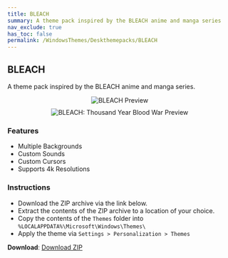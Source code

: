 ```yaml
---
title: BLEACH
summary: A theme pack inspired by the BLEACH anime and manga series
nav_exclude: true
has_toc: false
permalink: /WindowsThemes/Deskthemepacks/BLEACH
---
```


## BLEACH
A theme pack inspired by the BLEACH anime and manga series.

<div align="center">
    <img src="https://gitlab.com/the-back-room/deskthemepacks/sfw/bleach/-/raw/main/Extras/Preview.bmp" alt="BLEACH Preview" style="max-width: 100%; height: auto;" />
    <br />
    <img src="https://gitlab.com/the-back-room/deskthemepacks/sfw/bleach/-/raw/main/Extras/Preview-2.bmp" alt="BLEACH: Thousand Year Blood War Preview" style="max-width: 100%; height: auto; margin-top: 10px;" />
</div>

### Features

- Multiple Backgrounds
- Custom Sounds
- Custom Cursors
- Supports 4k Resolutions

### Instructions

- Download the ZIP archive via the link below.
- Extract the contents of the ZIP archive to a location of your choice.
- Copy the contents of the `Themes` folder into `%LOCALAPPDATA%\Microsoft\Windows\Themes\`
- Apply the theme via `Settings > Personalization > Themes`

**Download**: [Download ZIP](https://gitlab.com/the-back-room/deskthemepacks/sfw/bleach/-/archive/main/bleach-main.zip)


